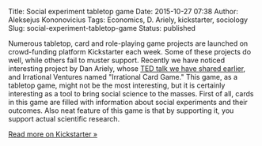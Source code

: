 Title: Social experiment tabletop game
Date: 2015-10-27 07:38
Author: Aleksejus Kononovicius
Tags: Economics, D. Ariely, kickstarter, sociology
Slug: social-experiment-tabletop-game
Status: published

Numerous
tabletop, card and role-playing game projects are launched on
crowd-funding platform Kickstarter each week. Some of these projects do
well, while others fail to muster support. Recently we have noticed
interesting project by Dan Ariely, whose [TED talk we have shared
earlier]({filename}/articles/2015/d-ariely-on-our-buggy-moral-code.md),
and Irrational Ventures named "Irrational Card Game." This game, as a
tabletop game, might not be the most interesting, but it is certainly
interesting as a tool to bring social science to the masses. First of
all, cards in this game are filled with information about social
experiments and their outcomes. Also neat feature of this game is that
by supporting it, you support actual scientific research.

[Read more on Kickstarter
»](https://www.kickstarter.com/projects/53020943/dan-arielys-irrational-card-game)
